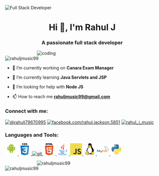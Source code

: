 <img alt="Full Stack Developer" src="https://logicmojo.com/assets/dist/new_pages/images/js-gif.gif" />
<h1 align="center">Hi 👋, I'm Rahul J</h1>
<h3 align="center">A passionate full stack developer</h3>

<img alt="coding" src="https://cdn.dribbble.com/users/1162077/screenshots/3848914/programmer.gif" align="right" width="400"/>

<p align="left"> <img src="https://komarev.com/ghpvc/?username=rahuljmusic99&label=Profile%20views&color=0e75b6&style=flat" alt="rahuljmusic99" /> </p>

- 🔭 I’m currently working on **Canara Exam Manager**

- 🌱 I’m currently learning **Java Servlets and JSP**

- 🤝 I’m looking for help with **Node JS**

- 📫 How to reach me **rahuljmusic99@gmail.com**

<h3 align="left">Connect with me:</h3>
<p align="left">
<a href="https://twitter.com/@rahulj79670995" target="blank"><img align="center" src="https://raw.githubusercontent.com/rahuldkjain/github-profile-readme-generator/master/src/images/icons/Social/twitter.svg" alt="@rahulj79670995" height="30" width="40" /></a>
<a href="https://fb.com/facebook.com/rahul.jackson.5851" target="blank"><img align="center" src="https://raw.githubusercontent.com/rahuldkjain/github-profile-readme-generator/master/src/images/icons/Social/facebook.svg" alt="facebook.com/rahul.jackson.5851" height="30" width="40" /></a>
<a href="https://instagram.com/rahul_j_music" target="blank"><img align="center" src="https://raw.githubusercontent.com/rahuldkjain/github-profile-readme-generator/master/src/images/icons/Social/instagram.svg" alt="rahul_j_music" height="30" width="40" /></a>
</p>

<h3 align="left">Languages and Tools:</h3>
<p align="left"> <a href="https://developer.android.com" target="_blank" rel="noreferrer"> <img src="https://raw.githubusercontent.com/devicons/devicon/master/icons/android/android-original-wordmark.svg" alt="android" width="40" height="40"/> </a> <a href="https://www.w3schools.com/css/" target="_blank" rel="noreferrer"> <img src="https://raw.githubusercontent.com/devicons/devicon/master/icons/css3/css3-original-wordmark.svg" alt="css3" width="40" height="40"/> </a> <a href="https://git-scm.com/" target="_blank" rel="noreferrer"> <img src="https://www.vectorlogo.zone/logos/git-scm/git-scm-icon.svg" alt="git" width="40" height="40"/> </a> <a href="https://www.w3.org/html/" target="_blank" rel="noreferrer"> <img src="https://raw.githubusercontent.com/devicons/devicon/master/icons/html5/html5-original-wordmark.svg" alt="html5" width="40" height="40"/> </a> <a href="https://www.java.com" target="_blank" rel="noreferrer"> <img src="https://raw.githubusercontent.com/devicons/devicon/master/icons/java/java-original.svg" alt="java" width="40" height="40"/> </a> <a href="https://developer.mozilla.org/en-US/docs/Web/JavaScript" target="_blank" rel="noreferrer"> <img src="https://raw.githubusercontent.com/devicons/devicon/master/icons/javascript/javascript-original.svg" alt="javascript" width="40" height="40"/> </a> <a href="https://www.linux.org/" target="_blank" rel="noreferrer"> <img src="https://raw.githubusercontent.com/devicons/devicon/master/icons/linux/linux-original.svg" alt="linux" width="40" height="40"/> </a> <a href="https://www.mysql.com/" target="_blank" rel="noreferrer"> <img src="https://raw.githubusercontent.com/devicons/devicon/master/icons/mysql/mysql-original-wordmark.svg" alt="mysql" width="40" height="40"/> </a> <a href="https://www.python.org" target="_blank" rel="noreferrer"> <img src="https://raw.githubusercontent.com/devicons/devicon/master/icons/python/python-original.svg" alt="python" width="40" height="40"/> </a> </p>

<p><img align="right" src="https://github-readme-stats.vercel.app/api?username=rahuljmusic99&show_icons=true&locale=en" alt="rahuljmusic99" width="400" /></p>

<p><img align="left" src="https://github-readme-streak-stats.herokuapp.com/?user=rahuljmusic99&" alt="rahuljmusic99" width="400"/></p>

